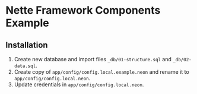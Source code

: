 # Nette Framework Components Example

## Installation

1. Create new database and import files `_db/01-structure.sql` and `_db/02-data.sql`.
2. Create copy of `app/config/config.local.example.neon` and rename it to `app/config/config.local.neon`.
3. Update credentials in `app/config/config.local.neon`.
